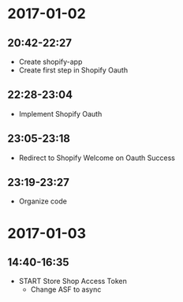 # 2017-01-02

## 20:42-22:27

- Create shopify-app
- Create first step in Shopify Oauth 

## 22:28-23:04

- Implement Shopify Oauth

## 23:05-23:18

- Redirect to Shopify Welcome on Oauth Success

## 23:19-23:27

- Organize code

# 2017-01-03

## 14:40-16:35

- START Store Shop Access Token
	- Change ASF to async